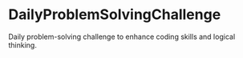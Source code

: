 # DailyProblemSolvingChallenge
Daily problem-solving challenge to enhance coding skills and logical thinking.
